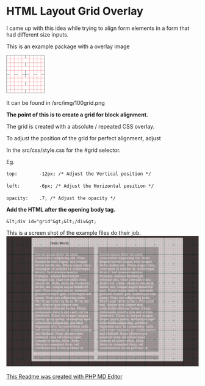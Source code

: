 HTML Layout Grid Overlay
==================

I came up with this idea while trying to align form elements in a form that had different size inputs.

This is an example package with a overlay image 

![overlay](https://github.com/topdown/Grid-Layout-Overlay/blob/master/src/img/100grid.png?raw=true "Overlay")

It can be found in /src/img/100grid.png

**The point of this is to create a grid for block alignment.**

The grid is created with a absolute / repeated CSS overlay.

To adjust the position of the grid for perfect alignment, adjust

In the src/css/style.css for the #grid selector.

Eg.

	top:        -12px; /* Adjust the Vertical position */

	left:       -6px; /* Adjust the Horizontal position */

	opacity:    .7; /* Adjust the opacity */


**Add the HTML after the opening body tag.**

	&lt;div id="grid"&gt;&lt;/div&gt;

This is a screen shot of the example files do their job.
![Example](https://github.com/topdown/Grid-Layout-Overlay/blob/master/grid-screenshot.png?raw=true "Example")

[This Readme was created with PHP MD Editor](https://github.com/topdown/PHP-MD-Editor "PHP-MD-Editor")
